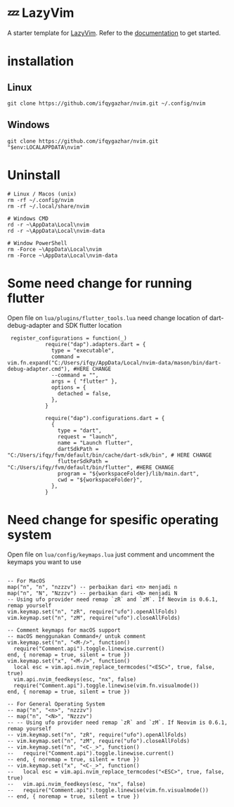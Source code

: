 # 💤 LazyVim

A starter template for [LazyVim](https://github.com/LazyVim/LazyVim).
Refer to the [documentation](https://lazyvim.github.io/installation) to get started.

# installation

## Linux

```
git clone https://github.com/ifqygazhar/nvim.git ~/.config/nvim
```

## Windows

```
git clone https://github.com/ifqygazhar/nvim.git "$env:LOCALAPPDATA\nvim"
```

# Uninstall

```
# Linux / Macos (unix)
rm -rf ~/.config/nvim
rm -rf ~/.local/share/nvim

# Windows CMD
rd -r ~\AppData\Local\nvim
rd -r ~\AppData\Local\nvim-data

# Window PowerShell
rm -Force ~\AppData\Local\nvim
rm -Force ~\AppData\Local\nvim-data
```

# Some need change for running flutter

Open file on `lua/plugins/flutter_tools.lua` need change location of dart-debug-adapter and SDK flutter location

```
 register_configurations = function(_)
            require("dap").adapters.dart = {
              type = "executable",
              command = vim.fn.expand("C:/Users/ifqy/AppData/Local/nvim-data/mason/bin/dart-debug-adapter.cmd"), #HERE CHANGE
              --command = "",
              args = { "flutter" },
              options = {
                detached = false,
              },
            }

            require("dap").configurations.dart = {
              {
                type = "dart",
                request = "launch",
                name = "Launch flutter",
                dartSdkPath = "C:/Users/ifqy/fvm/default/bin/cache/dart-sdk/bin", # HERE CHANGE
                flutterSdkPath = "C:/Users/ifqy/fvm/default/bin/flutter", #HERE CHANGE
                program = "${workspaceFolder}/lib/main.dart",
                cwd = "${workspaceFolder}",
              },
            }

```

# Need change for spesific operating system

Open file on `lua/config/keymaps.lua` just comment and uncomment the keymaps you want to use

```

-- For MacOS
map("n", "n", "nzzzv") -- perbaikan dari <n> menjadi n
map("n", "N", "Nzzzv") -- perbaikan dari <N> menjadi N
-- Using ufo provider need remap `zR` and `zM`. If Neovim is 0.6.1, remap yourself
vim.keymap.set("n", "zR", require("ufo").openAllFolds)
vim.keymap.set("n", "zM", require("ufo").closeAllFolds)

-- Comment keymaps for macOS support
-- macOS menggunakan Command+/ untuk comment
vim.keymap.set("n", "<M-/>", function()
  require("Comment.api").toggle.linewise.current()
end, { noremap = true, silent = true })
vim.keymap.set("x", "<M-/>", function()
  local esc = vim.api.nvim_replace_termcodes("<ESC>", true, false, true)
  vim.api.nvim_feedkeys(esc, "nx", false)
  require("Comment.api").toggle.linewise(vim.fn.visualmode())
end, { noremap = true, silent = true })

-- For General Operating System
-- map("n", "<n>", "nzzzv")
-- map("n", "<N>", "Nzzzv")
-- -- Using ufo provider need remap `zR` and `zM`. If Neovim is 0.6.1, remap yourself
-- vim.keymap.set("n", "zR", require("ufo").openAllFolds)
-- vim.keymap.set("n", "zM", require("ufo").closeAllFolds)
-- vim.keymap.set("n", "<C-_>", function()
--   require("Comment.api").toggle.linewise.current()
-- end, { noremap = true, silent = true })
-- vim.keymap.set("x", "<C-_>", function()
--   local esc = vim.api.nvim_replace_termcodes("<ESC>", true, false, true)
--   vim.api.nvim_feedkeys(esc, "nx", false)
--   require("Comment.api").toggle.linewise(vim.fn.visualmode())
-- end, { noremap = true, silent = true })
```
